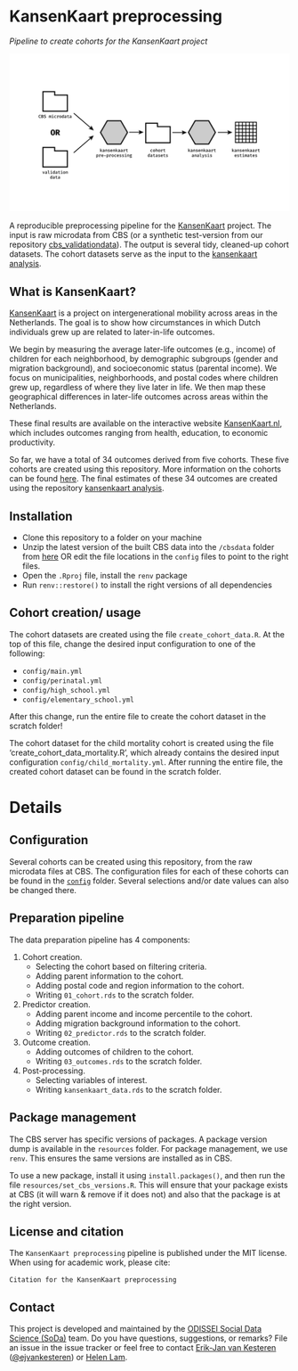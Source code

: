 # KansenKaart preprocessing
*Pipeline to create cohorts for the KansenKaart project*

![pipeline.png](pipeline.png)

A reproducible preprocessing pipeline for the [KansenKaart]( https://kansenkaart.nl/) project. The input is raw microdata from CBS (or a synthetic test-version from our repository [cbs_validationdata](https://github.com/sodascience/cbs_validationdata)). The output is several tidy, cleaned-up cohort datasets. The cohort datasets serve as the input to the [kansenkaart analysis](https://github.com/sodascience/kansenkaart_analysis).

## What is KansenKaart?
[KansenKaart]( https://kansenkaart.nl/) is a project on intergenerational mobility across areas in the Netherlands. The goal is to show how circumstances in which Dutch individuals grew up are related to later-in-life outcomes. 

We begin by measuring the average later-life outcomes (e.g., income) of children for each neighborhood, by demographic subgroups (gender and migration background), and socioeconomic status (parental income). We focus on municipalities, neighborhoods, and postal codes where children grew up, regardless of where they live later in life. We then map these geographical differences in later-life outcomes across areas within the Netherlands. 

These final results are available on the interactive website [KansenKaart.nl](https://kansenkaart.nl/), which includes outcomes ranging from health, education, to economic productivity. 

So far, we have a total of 34 outcomes derived from five cohorts. These five cohorts are created using this repository. More information on the cohorts can be found [here](https://github.com/sodascience/kansenkaart_preprocessing/blob/cbs_updated/COHORTS.md). The final estimates of these 34 outcomes are created using the repository [kansenkaart analysis](https://github.com/sodascience/kansenkaart_analysis).

## Installation
- Clone this repository to a folder on your machine
- Unzip the latest version of the built CBS data into the `/cbsdata` folder from [here](https://github.com/sodascience/cbs_validationdata/releases) OR edit the file locations in the `config` files to point to the right files.
- Open the `.Rproj` file, install the `renv` package
- Run `renv::restore()` to install the right versions of all dependencies

## Cohort creation/ usage
The cohort datasets are created using the file `create_cohort_data.R`. At the top of this file, change the desired input configuration to one of the following:
- `config/main.yml`
- `config/perinatal.yml`
- `config/high_school.yml`
- `config/elementary_school.yml`

After this change, run the entire file to create the cohort dataset in the scratch folder!

The cohort dataset for the child mortality cohort is created using the file ‘create_cohort_data_mortality.R’, which already contains the desired input configuration `config/child_mortality.yml`. After running the entire file, the created cohort dataset can be found in the scratch folder. 


# Details

## Configuration
Several cohorts can be created using this repository, from the raw microdata files at CBS. The configuration files for each of these cohorts can be found in the [`config`](./config) folder. Several selections and/or date values can also be changed there.

## Preparation pipeline
The data preparation pipeline has 4 components:

1. Cohort creation. 
    - Selecting the cohort based on filtering criteria. 
    - Adding parent information to the cohort.
    - Adding postal code and region information to the cohort.
    - Writing `01_cohort.rds` to the scratch folder.
2. Predictor creation.
    - Adding parent income and income percentile to the cohort.
    - Adding migration background information to the cohort.
    - Writing `02_predictor.rds` to the scratch folder.
3. Outcome creation.
    - Adding outcomes of children to the cohort.
    - Writing `03_outcomes.rds` to the scratch folder.
4. Post-processing.
    - Selecting variables of interest.
    - Writing `kansenkaart_data.rds` to the scratch folder.

## Package management
The CBS server has specific versions of packages. A package version dump is available in the `resources` folder. For package management, we use `renv`. This ensures the same versions are installed as in CBS.

To use a new package, install it using `install.packages()`, and then run the file `resources/set_cbs_versions.R`. This will ensure that your package exists at CBS (it will warn & remove if it does not) and also that the package is at the right version.

## License and citation

The `KansenKaart preprocessing` pipeline is published under the MIT license. When using for academic work, please cite:

```
Citation for the KansenKaart preprocessing
```

## Contact
This project is developed and maintained by the [ODISSEI Social Data Science
(SoDa)](https://odissei-data.nl/nl/soda/) team.
Do you have questions, suggestions, or remarks? File an issue in the issue
tracker or feel free to contact [Erik-Jan van
Kesteren](https://github.com/vankesteren)
([@ejvankesteren](https://twitter.com/ejvankesteren)) or [Helen Lam](https://github.com/Helenlam20).
